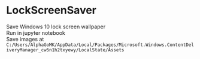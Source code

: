# LockScreenSaver
Save Windows 10 lock screen wallpaper  
Run in jupyter notebook  
Save images at `C:/Users/AlphaGoMK/AppData/Local/Packages/Microsoft.Windows.ContentDeliveryManager_cw5n1h2txyewy/LocalState/Assets`
